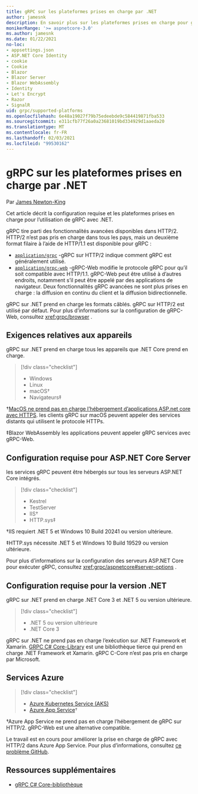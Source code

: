 ```yaml
---
title: gRPC sur les plateformes prises en charge par .NET
author: jamesnk
description: En savoir plus sur les plateformes prises en charge pour gRPC sur .NET.
monikerRange: '>= aspnetcore-3.0'
ms.author: jamesnk
ms.date: 01/22/2021
no-loc:
- appsettings.json
- ASP.NET Core Identity
- cookie
- Cookie
- Blazor
- Blazor Server
- Blazor WebAssembly
- Identity
- Let's Encrypt
- Razor
- SignalR
uid: grpc/supported-platforms
ms.openlocfilehash: 6e48a19027f79b75edeebde9c584419871fba533
ms.sourcegitcommit: e311cfb77f26a0a23681019bd334929d1aaeda20
ms.translationtype: MT
ms.contentlocale: fr-FR
ms.lasthandoff: 02/03/2021
ms.locfileid: "99530162"
---
```

# <a name="grpc-on-net-supported-platforms"></a>gRPC sur les plateformes prises en charge par .NET

Par [James Newton-King](https://twitter.com/jamesnk)

Cet article décrit la configuration requise et les plateformes prises en charge pour l’utilisation de gRPC avec .NET.

gRPC tire parti des fonctionnalités avancées disponibles dans HTTP/2. HTTP/2 n’est pas pris en charge dans tous les pays, mais un deuxième format filaire à l’aide de HTTP/1.1 est disponible pour gRPC :

* [`application/grpc`](https://github.com/grpc/grpc/blob/master/doc/PROTOCOL-HTTP2.md) -gRPC sur HTTP/2 indique comment gRPC est généralement utilisé.
* [`application/grpc-web`](https://github.com/grpc/grpc/blob/master/doc/PROTOCOL-WEB.md) -gRPC-Web modifie le protocole gRPC pour qu’il soit compatible avec HTTP/1.1. gRPC-Web peut être utilisé à d’autres endroits, notamment s’il peut être appelé par des applications de navigateur. Deux fonctionnalités gRPC avancées ne sont plus prises en charge : la diffusion en continu du client et la diffusion bidirectionnelle.

gRPC sur .NET prend en charge les formats câblés. gRPC sur HTTP/2 est utilisé par défaut. Pour plus d’informations sur la configuration de gRPC-Web, consultez <xref:grpc/browser> .

## <a name="device-requirements"></a>Exigences relatives aux appareils

gRPC sur .NET prend en charge tous les appareils que .NET Core prend en charge.

> [!div class="checklist"]
>
> * Windows
> * Linux
> * macOS&dagger;
> * Navigateurs&Dagger;

&dagger;[MacOS ne prend pas en charge l’hébergement d’applications ASP.net core avec HTTPS](xref:grpc/troubleshoot#unable-to-start-aspnet-core-grpc-app-on-macos). les clients gRPC sur macOS peuvent appeler des services distants qui utilisent le protocole HTTPs.

&Dagger;Blazor WebAssembly les applications peuvent appeler gRPC services avec gRPC-Web.

## <a name="aspnet-core-server-requirements"></a>Configuration requise pour ASP.NET Core Server

les services gRPC peuvent être hébergés sur tous les serveurs ASP.NET Core intégrés.

> [!div class="checklist"]
>
> * Kestrel
> * TestServer
> * IIS&dagger;
> * HTTP.sys&Dagger;

&dagger;IIS requiert .NET 5 et Windows 10 Build 20241 ou version ultérieure.

&Dagger;HTTP.sys nécessite .NET 5 et Windows 10 Build 19529 ou version ultérieure.

Pour plus d’informations sur la configuration des serveurs ASP.NET Core pour exécuter gRPC, consultez <xref:grpc/aspnetcore#server-options> .

## <a name="net-version-requirements"></a>Configuration requise pour la version .NET

gRPC sur .NET prend en charge .NET Core 3 et .NET 5 ou version ultérieure.

> [!div class="checklist"]
>
> * .NET 5 ou version ultérieure
> * .NET Core 3

gRPC sur .NET ne prend pas en charge l’exécution sur .NET Framework et Xamarin. [GRPC C# Core-Library](https://grpc.io/docs/languages/csharp/quickstart/) est une bibliothèque tierce qui prend en charge .NET Framework et Xamarin. gRPC C-Core n’est pas pris en charge par Microsoft.

## <a name="azure-services"></a>Services Azure

> [!div class="checklist"]
>
> * [Azure Kubernetes Service (AKS)](https://azure.microsoft.com/services/kubernetes-service/)
> * [Azure App Service](https://azure.microsoft.com/services/app-service/)&dagger;

&dagger;Azure App Service ne prend pas en charge l’hébergement de gRPC sur HTTP/2. gRPC-Web est une alternative compatible.

Le travail est en cours pour améliorer la prise en charge de gRPC avec HTTP/2 dans Azure App Service. Pour plus d’informations, consultez [ce problème GitHub](https://github.com/dotnet/AspNetCore/issues/9020).

## <a name="additional-resources"></a>Ressources supplémentaires

* [gRPC C# Core-bibliothèque](https://grpc.io/docs/languages/csharp/quickstart/)
